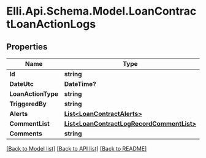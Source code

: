 # Elli.Api.Schema.Model.LoanContractLoanActionLogs
## Properties

Name | Type | Description | Notes
------------ | ------------- | ------------- | -------------
**Id** | **string** |  | [optional] 
**DateUtc** | **DateTime?** |  | [optional] 
**LoanActionType** | **string** |  | [optional] 
**TriggeredBy** | **string** |  | [optional] 
**Alerts** | [**List&lt;LoanContractAlerts&gt;**](LoanContractAlerts.md) |  | [optional] 
**CommentList** | [**List&lt;LoanContractLogRecordCommentList&gt;**](LoanContractLogRecordCommentList.md) |  | [optional] 
**Comments** | **string** |  | [optional] 

[[Back to Model list]](../README.md#documentation-for-models) [[Back to API list]](../README.md#documentation-for-api-endpoints) [[Back to README]](../README.md)

